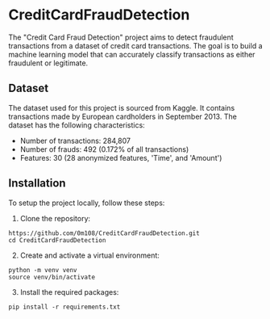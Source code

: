 # CreditCardFraudDetection
The "Credit Card Fraud Detection" project aims to detect fraudulent transactions from a dataset of credit card transactions. The goal is to build a machine learning model that can accurately classify transactions as either fraudulent or legitimate.
## Dataset
The dataset used for this project is sourced from Kaggle. It contains transactions made by European cardholders in September 2013. The dataset has the following characteristics:
* Number of transactions: 284,807
* Number of frauds: 492 (0.172% of all transactions)
* Features: 30 (28 anonymized features, 'Time', and 'Amount')
## Installation
To setup the project locally, follow these steps:
1. Clone the repository:
```
https://github.com/0m108/CreditCardFraudDetection.git
cd CreditCardFraudDetection
```
2. Create and activate a virtual environment:
```
python -m venv venv
source venv/bin/activate
```
3. Install the required packages:
```
pip install -r requirements.txt
```




